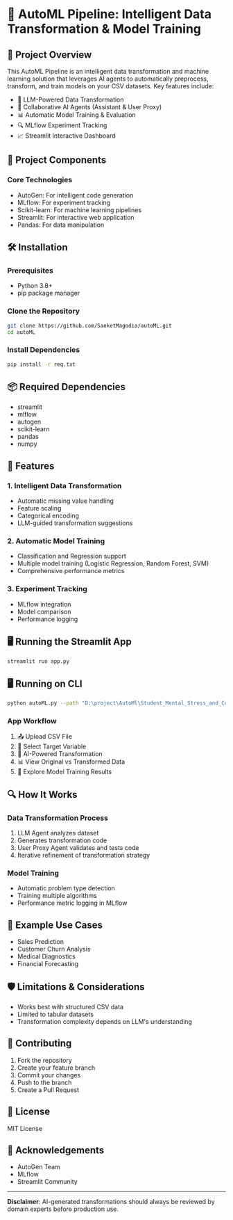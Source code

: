# 🤖 AutoML Pipeline: Intelligent Data Transformation & Model Training

## 📝 Project Overview

This AutoML Pipeline is an intelligent data transformation and machine learning solution that leverages AI agents to automatically preprocess, transform, and train models on your CSV datasets. Key features include:

- 🧠 LLM-Powered Data Transformation
- 🤝 Collaborative AI Agents (Assistant & User Proxy)
- 📊 Automatic Model Training & Evaluation
- 🔍 MLflow Experiment Tracking
- 📈 Streamlit Interactive Dashboard

## 🚀 Project Components

### Core Technologies
- AutoGen: For intelligent code generation
- MLflow: For experiment tracking
- Scikit-learn: For machine learning pipelines
- Streamlit: For interactive web application
- Pandas: For data manipulation

## 🛠 Installation

### Prerequisites
- Python 3.8+
- pip package manager

### Clone the Repository
```bash
git clone https://github.com/SanketMagodia/autoML.git
cd autoML
```

### Install Dependencies
```bash
pip install -r req.txt
```

## 📦 Required Dependencies
- streamlit
- mlflow
- autogen
- scikit-learn
- pandas
- numpy

## 🌟 Features

### 1. Intelligent Data Transformation
- Automatic missing value handling
- Feature scaling
- Categorical encoding
- LLM-guided transformation suggestions

### 2. Automatic Model Training
- Classification and Regression support
- Multiple model training (Logistic Regression, Random Forest, SVM)
- Comprehensive performance metrics

### 3. Experiment Tracking
- MLflow integration
- Model comparison
- Performance logging

## 🖥 Running the Streamlit App

```bash
streamlit run app.py
```
## 🖥 Running on CLI 

```bash
python autoML.py --path "D:\project\AutoMl\Student_Mental_Stress_and_Coping_Mechanisms.csv" --project "Student stress" --target_variable "Substance Use" --problem "R"
```
### App Workflow
1. 📤 Upload CSV File
2. 🎯 Select Target Variable
3. 🤖 AI-Powered Transformation
4. 📊 View Original vs Transformed Data
5. 🔬 Explore Model Training Results

## 🔍 How It Works

### Data Transformation Process
1. LLM Agent analyzes dataset
2. Generates transformation code
3. User Proxy Agent validates and tests code
4. Iterative refinement of transformation strategy

### Model Training
- Automatic problem type detection
- Training multiple algorithms
- Performance metric logging in MLflow


## 🧪 Example Use Cases
- Sales Prediction
- Customer Churn Analysis
- Medical Diagnostics
- Financial Forecasting

## 🛡 Limitations & Considerations
- Works best with structured CSV data
- Limited to tabular datasets
- Transformation complexity depends on LLM's understanding

## 🤝 Contributing
1. Fork the repository
2. Create your feature branch
3. Commit your changes
4. Push to the branch
5. Create a Pull Request

## 📄 License
MIT License

## 🙌 Acknowledgements
- AutoGen Team
- MLflow
- Streamlit Community



---

**Disclaimer**: AI-generated transformations should always be reviewed by domain experts before production use.
